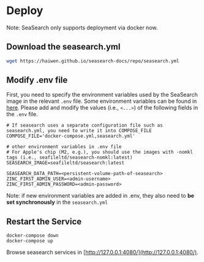 # Deploy

Note: SeaSearch only supports deployment via docker now.

## Download the seasearch.yml

```bash
wget https://haiwen.github.io/seasearch-docs/repo/seasearch.yml
```

## Modify .env file

First, you need to specify the environment variables used by the SeaSearch image in the relevant `.env` file. Some environment variables can be found in [here](../config/README.md). Please add and modify the values (i.e., `<...>`) ​​of the following fields in the `.env` file.


```shell
# If seasearch uses a separate configuration file such as seasearch.yml, you need to write it into COMPOSE_FILE
COMPOSE_FILE='docker-compose.yml,seasearch.yml'

# other environment variables in .env file
# For Apple's chip (M2, e.g.), you should use the images with -nomkl tags (i.e., seafileltd/seasearch-nomkl:latest)
SEASEARCH_IMAGE=seafileltd/seasearch:latest

SEASEARCH_DATA_PATH=<persistent-volume-path-of-seasearch>
ZINC_FIRST_ADMIN_USER=<admin-username>  
ZINC_FIRST_ADMIN_PASSWORD=<admin-password>
```

Note: if new environment variables are added in .env, they also need to **be set synchronously** in the `seasearch.yml`

## Restart the Service

```shell
docker-compose down
docker-compose up
```

Browse seasearch services in [http://127.0.0.1:4080/](http://127.0.0.1:4080/).
